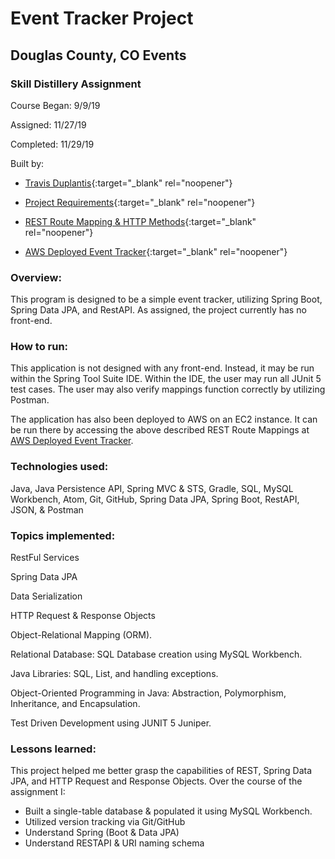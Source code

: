 # Event Tracker Project

## Douglas County, CO Events

### Skill Distillery Assignment
Course Began: 9/9/19

Assigned: 11/27/19

Completed: 11/29/19

Built by:
* [Travis Duplantis](https://github.com/tduplantis83){:target="_blank" rel="noopener"}

* [Project Requirements](https://github.com/tduplantis83/EventTrackerProject/blob/master/PROJECTREQUIREMENTS.md){:target="_blank" rel="noopener"}

* [REST Route Mapping & HTTP Methods](https://github.com/tduplantis83/EventTrackerProject/blob/master/RouteMapping.pdf){:target="_blank" rel="noopener"}

* [AWS Deployed Event Tracker](http://18.190.145.109:8080/EventTracker/api/events){:target="_blank" rel="noopener"}

### Overview:
This program is designed to be a simple event tracker, utilizing Spring Boot, Spring Data JPA, and RestAPI. As assigned, the project currently has no front-end.

### How to run:
This application is not designed with any front-end. Instead, it may be run within the Spring Tool Suite IDE. Within the IDE, the user may run all JUnit 5 test cases. The user may also verify mappings function correctly by utilizing Postman.

The application has also been deployed to AWS on an EC2 instance. It can be run there by accessing the above described REST Route Mappings at [AWS Deployed Event Tracker](http://18.190.145.109:8080/EventTracker/api/events).


### Technologies used:

Java, Java Persistence API, Spring MVC & STS, Gradle, SQL, MySQL Workbench, Atom, Git, GitHub, Spring Data JPA, Spring Boot, RestAPI, JSON, & Postman

### Topics implemented:

RestFul Services

Spring Data JPA

Data Serialization

HTTP Request & Response Objects

Object-Relational Mapping (ORM).

Relational Database: SQL Database creation using MySQL Workbench.

Java Libraries: SQL, List, and handling exceptions.

Object-Oriented Programming in Java: Abstraction, Polymorphism, Inheritance, and Encapsulation.

Test Driven Development using JUNIT 5 Juniper.

### Lessons learned:

This project helped me better grasp the capabilities of REST, Spring Data JPA, and HTTP Request and Response Objects. Over the course of the assignment I:
* Built a single-table database & populated it using MySQL Workbench.
* Utilized version tracking via Git/GitHub
* Understand Spring (Boot & Data JPA)
* Understand RESTAPI & URI naming schema
